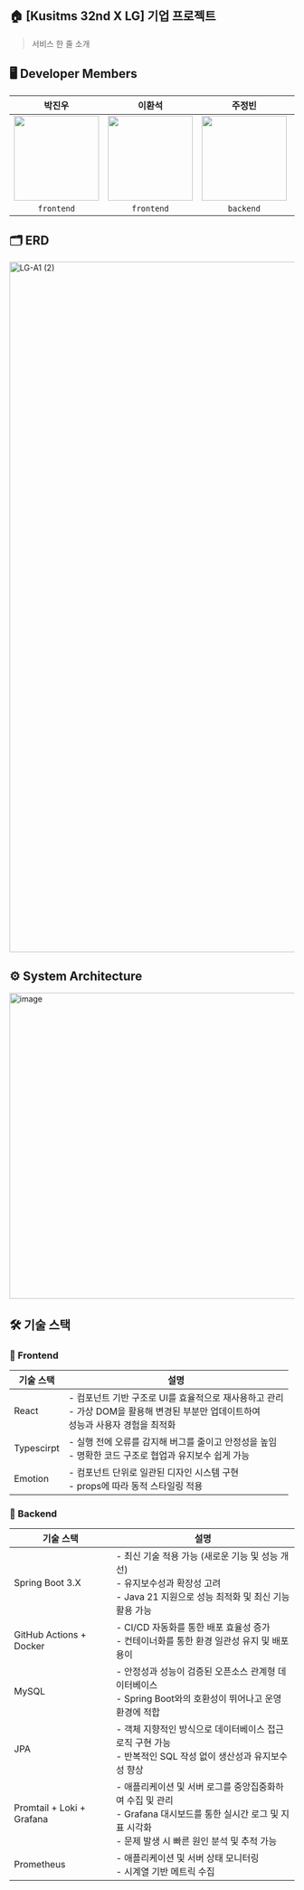 ## 🏠 [Kusitms 32nd X LG] 기업 프로젝트
> 서비스 한 줄 소개

## 🖥️ Developer Members
| **박진우** | **이환석** | **주정빈** | **우다현** |
| :--------: | :------: | :--------: | :--------: |
| <a href="https://github.com/nagosu"><img src="https://avatars.githubusercontent.com/u/100352367?v=4" width="150"> | <a href="https://github.com/hwanseok1014"><img src="https://avatars.githubusercontent.com/u/159034916?v=4" width="150"> | <a href="https://github.com/zyovn"><img src="https://avatars.githubusercontent.com/u/166782961?v=4" width="150"> | <a href="https://github.com/dahyun24"><img src="https://avatars.githubusercontent.com/u/123882512?v=4" width="150"> | 
| `frontend` | `frontend` | `backend` | `backend` |

## 🗂️ ERD
<img width="1939" height="1221" alt="LG-A1 (2)" src="https://github.com/user-attachments/assets/0e02bd06-cf63-4bf3-b5e0-bd29ef507fc4" />

## ⚙️ System Architecture
<img width="1671" height="541" alt="image" src="https://github.com/user-attachments/assets/9cb2081e-1a2f-4fa2-a778-0d2b597e0bb3" />

## 🛠️ 기술 스택

### 💙 Frontend
| 기술 스택               | 설명 |
|------------------------|------|
|React | - 컴포넌트 기반 구조로 UI를 효율적으로 재사용하고 관리<br> - 가상 DOM을 활용해 변경된 부분만 업데이트하여<br>성능과 사용자 경험을 최적화|
|Typescirpt | - 실행 전에 오류를 감지해 버그를 줄이고 안정성을 높임<br> - 명확한 코드 구조로 협업과 유지보수 쉽게 가능|
|Emotion| - 컴포넌트 단위로 일관된 디자인 시스템 구현<br>- props에 따라 동적 스타일링 적용|



### 💚 Backend
| 기술 스택                     | 설명                                                                                                    |
| ------------------------- | ----------------------------------------------------------------------------------------------------- |
| Spring Boot 3.X           | - 최신 기술 적용 가능 (새로운 기능 및 성능 개선)<br>- 유지보수성과 확장성 고려<br>- Java 21 지원으로 성능 최적화 및 최신 기능 활용 가능              |
| GitHub Actions + Docker   | - CI/CD 자동화를 통한 배포 효율성 증가<br>- 컨테이너화를 통한 환경 일관성 유지 및 배포 용이                                            |
| MySQL                     | - 안정성과 성능이 검증된 오픈소스 관계형 데이터베이스<br>- Spring Boot와의 호환성이 뛰어나고 운영 환경에 적합                                 |
| JPA                       | - 객체 지향적인 방식으로 데이터베이스 접근 로직 구현 가능<br>- 반복적인 SQL 작성 없이 생산성과 유지보수성 향상                                   |
| Promtail + Loki + Grafana | - 애플리케이션 및 서버 로그를 중앙집중화하여 수집 및 관리<br>- Grafana 대시보드를 통한 실시간 로그 및 지표 시각화<br>- 문제 발생 시 빠른 원인 분석 및 추적 가능 |
| Prometheus                | - 애플리케이션 및 서버 상태 모니터링<br>- 시계열 기반 메트릭 수집          |
